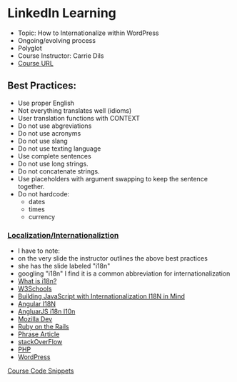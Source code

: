 # LinkedIn Learning 
* Topic: How to Internationalize within WordPress 
* Ongoing/evolving process
* Polyglot 
* Course Instructor: Carrie Dils 
* [Course URL](https://www.linkedin.com/learning/wordpress-internationalization/best-practices-for-internationalization)


## Best Practices:
* Use proper English 
* Not everything translates well (idioms) 
* User translation functions with CONTEXT
* Do not use abgreviations
* Do not use acronyms 
* Do not use slang
* Do not use texting language 
* Use complete sentences 
* Do not use long strings. 
* Do not concatenate strings. 
* Use placeholders with argument swapping to keep the sentence together. 
* Do not hardcode:
  - dates 
  - times
  - currency 

### [Localization/Internationaliztion](https://en.wikipedia.org/wiki/Internationalization_and_localization)
- I have to note: 
- on the very slide the instructor outlines the above best practices
- she has the slide labeled "i18n" 
- googling "i18n" I find it is a common abbreviation for internationalization 
- [What is i18n?](https://lingoport.com/what-is-i18n/)
- [W3Schools](https://www.w3.org/International/questions/qa-i18n)
- [Building JavaScript with Internationalization I18N in Mind](https://medium.com/adobetech/building-in-javascript-with-internationalization-i18n-in-mind-815b6bf2c25e)
- [Angular I18N](https://angular.io/guide/i18n)
- [AngluarJS i18n I10n](https://docs.angularjs.org/guide/i18n)
- [Mozilla Dev](https://developer.mozilla.org/en-US/docs/Mozilla/Add-ons/WebExtensions/API/i18n)
- [Ruby on the Rails](https://guides.rubyonrails.org/i18n.html)
- [Phrase Article](https://phrase.com/blog/posts/i18n-a-simple-definition/)
- [stackOverFlow](https://stackoverflow.com/questions/6953528/best-way-to-internationalize-simple-php-website)
- [PHP](http://php-flp.sourceforge.net/getting_started_english.htm)
- [WordPress](https://wordpress.org/search/i18n)

[Course Code Snippets]()

